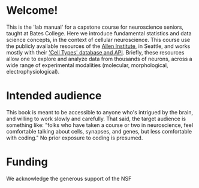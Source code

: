# Welcome!

This is the 'lab manual' for a capstone course for neuroscience seniors, taught at Bates College. Here we introduce fundamental statistics and data science concepts, in the context of cellular neuroscience. This course use the publicly available resources of the [Allen Institute](https://alleninstitute.org), in Seattle, and works mostly with their ['Cell Types' database and API](https://celltypes.brain-map.org). Briefly, these resources allow one to explore and analyze data from thousands of neurons, across a wide range of experimental modalities (molecular, morphological, electrophysiological). 

# Intended audience

This book is meant to be accessible to anyone who's intrigued by the brain, and willing to work slowly and carefully. That said, the target audience is something like: "folks who have taken a course or two in neuroscience, feel comfortable talking about cells, synapses, and genes, but less comfortable with coding." No prior exposure to coding is presumed. 

# Funding

We acknowledge the generous support of the NSF 
